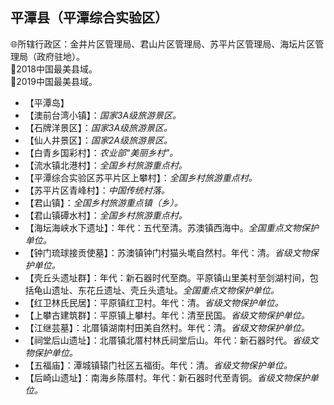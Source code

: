 ## 平潭县（平潭综合实验区）  
🌐所辖行政区：金井片区管理局、君山片区管理局、苏平片区管理局、海坛片区管理局（政府驻地）。  
🏅2018中国最美县域。  
🏅2019中国最美县域。  

* 【平潭岛】  
* 【澳前台湾小镇】：*国家3A级旅游景区。*  
* 【石牌洋景区】：*国家3A级旅游景区。*  
* 【仙人井景区】：*国家2A级旅游景区。*  
* 【白青乡国彩村】：*农业部“美丽乡村”。*  
* 【流水镇北港村】：*全国乡村旅游重点村。*  
* 【平潭综合实验区苏平片区上攀村】：*全国乡村旅游重点村。*  
* 【苏平片区青峰村】：*中国传统村落。*  
* 【君山镇】：*全国乡村旅游重点镇（乡）。*  
* 【君山镇磹水村】：*全国乡村旅游重点村。*  
* 【海坛海峡水下遗址】：年代：五代至清。苏澳镇西海中。*全国重点文物保护单位。*  
* 【钟门琉球接贡使墓】：苏澳镇钟门村猫头墘自然村。年代：清。*省级文物保护单位。*  
* 【壳丘头遗址群】：年代：新石器时代至商。平原镇山里美村至剑湖村间，包括龟山遗址、东花丘遗址、壳丘头遗址。*全国重点文物保护单位。*  
* 【红卫林氏民居】：平原镇红卫村。年代：清。*省级文物保护单位。*  
* 【上攀古建筑群】：平原镇上攀村。年代：清至民国。*省级文物保护单位。*  
* 【江继芸墓】：北厝镇湖南村田美自然村。年代：清。*省级文物保护单位。*  
* 【祠堂后山遗址】：北厝镇北厝村林氏祠堂后山。年代：新石器时代。*省级文物保护单位。*  
* 【五福庙】：潭城镇辕门社区五福街。年代：清。*省级文物保护单位。*  
* 【后崎山遗址】：南海乡陈厝村。年代：新石器时代至青铜。*省级文物保护单位。*  
<!-- Last processed: 2025-07-22 03:44:25 -->
